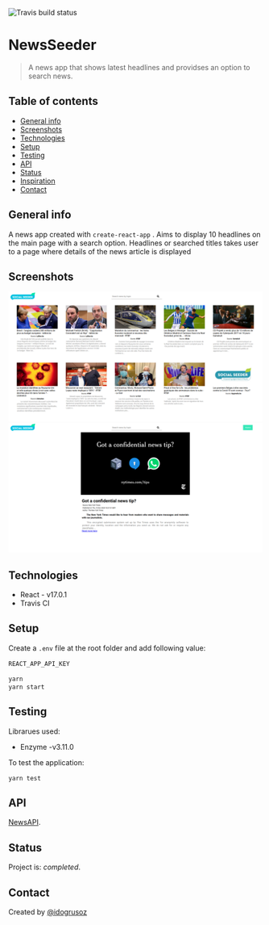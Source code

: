 ![Travis build status](https://travis-ci.com/idogrusoz/news-seeder.svg?branch=main)

# NewsSeeder

> A news app that shows latest headlines and providses an option to search news.

## Table of contents

-   [General info](#general-info)
-   [Screenshots](#screenshots)
-   [Technologies](#technologies)
-   [Setup](#setup)
-   [Testing](#testing)
-   [API](#api)
-   [Status](#status)
-   [Inspiration](#inspiration)
-   [Contact](#contact)

## General info

A news app created with `create-react-app` . Aims to display 10 headlines on the main page with a search option. Headlines or searched titles takes user to a page where details of the news article is displayed

## Screenshots

![Example screenshot](./public/ScreenShot4.png)
![Example screenshot](./public/ScreenShot1.png)

## Technologies

-   React - v17.0.1
-   Travis CI

## Setup

Create a `.env` file at the root folder and add following value:

```
REACT_APP_API_KEY
```

```
yarn
yarn start
```

## Testing

Librarues used:

-   Enzyme -v3.11.0

To test the application:

```
yarn test
```

## API

[NewsAPI](https://newsapi.org/).

## Status

Project is: _completed_.

## Contact

Created by [@idogrusoz](https://twitter.com/ibrahimdogrusoz?lang=en)
